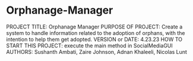 # Orphanage-Manager
PROJECT TITLE: Orphanage Manager
PURPOSE OF PROJECT: Create a system to handle information related to the adoption of orphans, with the intention to help them get adopted.
VERSION or DATE: 4.23.23
HOW TO START THIS PROJECT: execute the main method in SocialMediaGUI
AUTHORS: Sushanth Ambati, Zaire Johnson, Adnan Khaleeli, Nicolas Lunt
